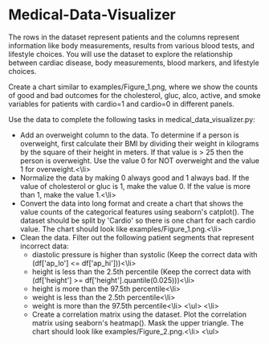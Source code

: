 # Medical-Data-Visualizer
The rows in the dataset represent patients and the columns represent information like body measurements, results from various blood tests, and lifestyle choices. You will use the dataset to explore the relationship between cardiac disease, body measurements, blood markers, and lifestyle choices.

Create a chart similar to examples/Figure_1.png, where we show the counts of good and bad outcomes for the cholesterol, gluc, alco, active, and smoke variables for patients with cardio=1 and cardio=0 in different panels.

Use the data to complete the following tasks in medical_data_visualizer.py:

<ul>
  <li>Add an overweight column to the data. To determine if a person is overweight, first calculate their BMI by dividing their weight in kilograms by the square of their height in meters. If that value is > 25 then the person is overweight. Use the value 0 for NOT overweight and the value 1 for overweight.<\li>
  <li>Normalize the data by making 0 always good and 1 always bad. If the value of cholesterol or gluc is 1, make the value 0. If the value is more than 1, make the value 1.<\li>
  <li>Convert the data into long format and create a chart that shows the value counts of the categorical features using seaborn's catplot(). The dataset should be split by 'Cardio' so there is one chart for each cardio value. The chart should look like examples/Figure_1.png.<\li>
<li>Clean the data. Filter out the following patient segments that represent incorrect data:
    <ul>
      <li>diastolic pressure is higher than systolic (Keep the correct data with (df['ap_lo'] <= df['ap_hi']))<\li>
      <li>height is less than the 2.5th percentile (Keep the correct data with (df['height'] >= df['height'].quantile(0.025)))<\li>
      <li>height is more than the 97.5th percentile<\li>
      <li>weight is less than the 2.5th percentile<\li>
      <li>weight is more than the 97.5th percentile<\li>
    <\ul>
<\li>
<li>Create a correlation matrix using the dataset. Plot the correlation matrix using seaborn's heatmap(). Mask the upper triangle. The chart should look like examples/Figure_2.png.<\li>
<\ul>
